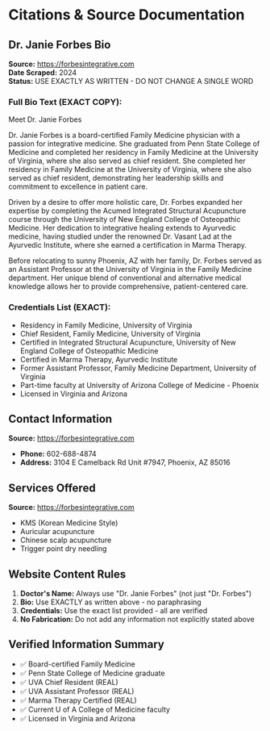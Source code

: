 # Citations & Source Documentation

## Dr. Janie Forbes Bio
**Source:** https://forbesintegrative.com  
**Date Scraped:** 2024  
**Status:** USE EXACTLY AS WRITTEN - DO NOT CHANGE A SINGLE WORD

### Full Bio Text (EXACT COPY):

Meet Dr. Janie Forbes

Dr. Janie Forbes is a board-certified Family Medicine physician with a passion for integrative medicine. She graduated from Penn State College of Medicine and completed her residency in Family Medicine at the University of Virginia, where she also served as chief resident. She completed her residency in Family Medicine at the University of Virginia, where she also served as chief resident, demonstrating her leadership skills and commitment to excellence in patient care.

Driven by a desire to offer more holistic care, Dr. Forbes expanded her expertise by completing the Acumed Integrated Structural Acupuncture course through the University of New England College of Osteopathic Medicine. Her dedication to integrative healing extends to Ayurvedic medicine, having studied under the renowned Dr. Vasant Lad at the Ayurvedic Institute, where she earned a certification in Marma Therapy.

Before relocating to sunny Phoenix, AZ with her family, Dr. Forbes served as an Assistant Professor at the University of Virginia in the Family Medicine department. Her unique blend of conventional and alternative medical knowledge allows her to provide comprehensive, patient-centered care.

### Credentials List (EXACT):
- Residency in Family Medicine, University of Virginia
- Chief Resident, Family Medicine, University of Virginia
- Certified in Integrated Structural Acupuncture, University of New England College of Osteopathic Medicine
- Certified in Marma Therapy, Ayurvedic Institute
- Former Assistant Professor, Family Medicine Department, University of Virginia
- Part-time faculty at University of Arizona College of Medicine - Phoenix
- Licensed in Virginia and Arizona

## Contact Information
**Source:** https://forbesintegrative.com  
- **Phone:** 602-688-4874
- **Address:** 3104 E Camelback Rd Unit #7947, Phoenix, AZ 85016

## Services Offered
**Source:** https://forbesintegrative.com  
- KMS (Korean Medicine Style)
- Auricular acupuncture
- Chinese scalp acupuncture
- Trigger point dry needling

## Website Content Rules
1. **Doctor's Name:** Always use "Dr. Janie Forbes" (not just "Dr. Forbes")
2. **Bio:** Use EXACTLY as written above - no paraphrasing
3. **Credentials:** Use the exact list provided - all are verified
4. **No Fabrication:** Do not add any information not explicitly stated above

## Verified Information Summary
- ✅ Board-certified Family Medicine
- ✅ Penn State College of Medicine graduate
- ✅ UVA Chief Resident (REAL)
- ✅ UVA Assistant Professor (REAL)
- ✅ Marma Therapy Certified (REAL)
- ✅ Current U of A College of Medicine faculty
- ✅ Licensed in Virginia and Arizona